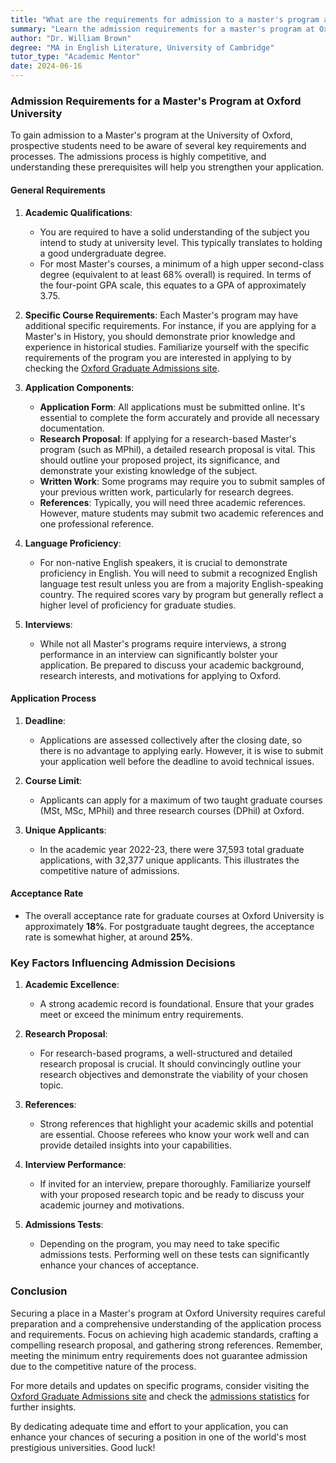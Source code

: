 ```yaml
---
title: "What are the requirements for admission to a master's program at Oxford University? What is the admission rate?"
summary: "Learn the admission requirements for a master's program at Oxford University and discover the competitive admission rate for prospective students."
author: "Dr. William Brown"
degree: "MA in English Literature, University of Cambridge"
tutor_type: "Academic Mentor"
date: 2024-06-16
---
```


### Admission Requirements for a Master's Program at Oxford University

To gain admission to a Master's program at the University of Oxford, prospective students need to be aware of several key requirements and processes. The admissions process is highly competitive, and understanding these prerequisites will help you strengthen your application.

#### General Requirements

1. **Academic Qualifications**:
   - You are required to have a solid understanding of the subject you intend to study at university level. This typically translates to holding a good undergraduate degree.
   - For most Master's courses, a minimum of a high upper second-class degree (equivalent to at least 68% overall) is required. In terms of the four-point GPA scale, this equates to a GPA of approximately 3.75. 

2. **Specific Course Requirements**:
   Each Master's program may have additional specific requirements. For instance, if you are applying for a Master's in History, you should demonstrate prior knowledge and experience in historical studies. Familiarize yourself with the specific requirements of the program you are interested in applying to by checking the [Oxford Graduate Admissions site](https://www.ox.ac.uk/admissions/graduate).

3. **Application Components**:
   - **Application Form**: All applications must be submitted online. It's essential to complete the form accurately and provide all necessary documentation.
   - **Research Proposal**: If applying for a research-based Master's program (such as MPhil), a detailed research proposal is vital. This should outline your proposed project, its significance, and demonstrate your existing knowledge of the subject.
   - **Written Work**: Some programs may require you to submit samples of your previous written work, particularly for research degrees.
   - **References**: Typically, you will need three academic references. However, mature students may submit two academic references and one professional reference.

4. **Language Proficiency**:
   - For non-native English speakers, it is crucial to demonstrate proficiency in English. You will need to submit a recognized English language test result unless you are from a majority English-speaking country. The required scores vary by program but generally reflect a higher level of proficiency for graduate studies.

5. **Interviews**:
   - While not all Master's programs require interviews, a strong performance in an interview can significantly bolster your application. Be prepared to discuss your academic background, research interests, and motivations for applying to Oxford.

#### Application Process

1. **Deadline**:
   - Applications are assessed collectively after the closing date, so there is no advantage to applying early. However, it is wise to submit your application well before the deadline to avoid technical issues. 

2. **Course Limit**:
   - Applicants can apply for a maximum of two taught graduate courses (MSt, MSc, MPhil) and three research courses (DPhil) at Oxford.

3. **Unique Applicants**:
   - In the academic year 2022-23, there were 37,593 total graduate applications, with 32,377 unique applicants. This illustrates the competitive nature of admissions.

#### Acceptance Rate

- The overall acceptance rate for graduate courses at Oxford University is approximately **18%**. For postgraduate taught degrees, the acceptance rate is somewhat higher, at around **25%**. 

### Key Factors Influencing Admission Decisions

1. **Academic Excellence**:
   - A strong academic record is foundational. Ensure that your grades meet or exceed the minimum entry requirements.

2. **Research Proposal**:
   - For research-based programs, a well-structured and detailed research proposal is crucial. It should convincingly outline your research objectives and demonstrate the viability of your chosen topic.

3. **References**:
   - Strong references that highlight your academic skills and potential are essential. Choose referees who know your work well and can provide detailed insights into your capabilities.

4. **Interview Performance**:
   - If invited for an interview, prepare thoroughly. Familiarize yourself with your proposed research topic and be ready to discuss your academic journey and motivations.

5. **Admissions Tests**:
   - Depending on the program, you may need to take specific admissions tests. Performing well on these tests can significantly enhance your chances of acceptance.

### Conclusion

Securing a place in a Master's program at Oxford University requires careful preparation and a comprehensive understanding of the application process and requirements. Focus on achieving high academic standards, crafting a compelling research proposal, and gathering strong references. Remember, meeting the minimum entry requirements does not guarantee admission due to the competitive nature of the process.

For more details and updates on specific programs, consider visiting the [Oxford Graduate Admissions site](https://www.ox.ac.uk/admissions/graduate) and check the [admissions statistics](https://www.ox.ac.uk/about/facts-and-figures/admissions-statistics/graduate-admissions-statistics) for further insights.

By dedicating adequate time and effort to your application, you can enhance your chances of securing a position in one of the world's most prestigious universities. Good luck!
    